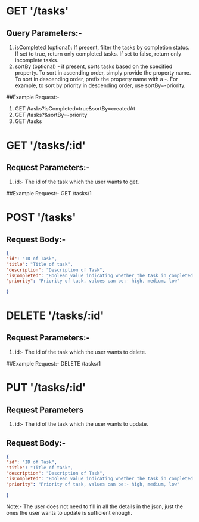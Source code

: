 # GET '/tasks'

## Query Parameters:-

  1) isCompleted (optional): If present, filter the tasks by completion status. If set to true, return only completed tasks. If set to false, return only incomplete tasks.
  2) sortBy (optional) - if present, sorts tasks based on the specified property. To sort in ascending order, simply provide the property name. To sort in descending order, prefix the property name with a -. For example, to sort by priority in descending order, use sortBy=-priority.

##Example Request:- 

1) GET /tasks?isCompleted=true&sortBy=createdAt  
2) GET /tasks?&sortBy=-priority
3) GET /tasks 

# GET '/tasks/:id'

## Request Parameters:-

1) id:- The id of the task which the user wants to get.

##Example Request:- GET /tasks/1

# POST '/tasks'

## Request Body:-

  ```json
{
  "id": "ID of Task",
  "title": "Title of task",
  "description": "Description of Task",
  "isCompleted": "Boolean value indicating whether the task in completed or not",
  "priority": "Priority of task, values can be:- high, medium, low"
  
}
```

# DELETE '/tasks/:id'

## Request Parameters:-

1) id:- The id of the task which the user wants to delete.

##Example Request:- DELETE /tasks/1

# PUT '/tasks/:id'

## Request Parameters

1) id:- The id of the task which the user wants to update.


## Request Body:-

  ```json
{
  "id": "ID of Task",
  "title": "Title of task",
  "description": "Description of Task",
  "isCompleted": "Boolean value indicating whether the task in completed or not",
  "priority": "Priority of task, values can be:- high, medium, low"
  
}
```
Note:- The user does not need to fill in all the details in the json, just the ones the user wants to update is sufficient enough.
  
  
